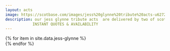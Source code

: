```yaml
---
layout: acts
image: https://scotbase.com/images/jess%20glynne%20tribute%20acts-u627248-fr.jpg?crc=348718914
description: our jess glynne tribute acts  are delivered by two of scotbase's most talented songstresses, donna ramsdale and meliissa t. the Grammy award-winning artist jess glynne is  represented in style by these two fabulous artists. Covering all the hits and mimicking all the moves our jess glynne tribute acts have to be seen to be believed.   These shows are  great for parties, corporate functions, weddings and other special events as they provide all the talent required of a true superstar such as Miss glynne.<hr>
            INSTANT QUOTES & AVAILABILITY
---
```

<div class="row mt-4">
  {% for item in site.data.jess-glynne %}
    <div class="col-md-4 mb-5">
      <div class="card border-0 shadow h-100">
        <a href="/acts/{{ item.title | slugify }}">
          <img class="card-img-top" src="{{ item.image_src }}" alt="" />
        </a>
      </div>
    </div>
  {% endfor %}
</div>